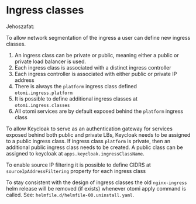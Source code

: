# Ingress classes

Jehoszafat:

To allow network segmentation of the ingress a user can define new ingress classes.

1. An ingress class can be private or public, meaning either a public or private load balancer is used.
1. Each ingress class is associated with a distinct ingress controller
1. Each ingress controller is associated with either public or private IP address
1. There is always the `platform` ingress class defined `otomi.ingress.platform`
1. It is possible to define additional ingress classes at `otomi.ingress.classes`
1. All otomi services are by default exposed behind the `platform` ingress class

To allow Keycloak to serve as an authentication gateway for services exposed behind both public and private LBs, Keycloak needs to be assigned to a public ingress class. If ingress class `platform` is private, then an additional public ingress class needs to be created. A public class can be assigned to keycloak at `apps.keycloak.ingressClassName`.

To enable source IP filtering it is possible to define CIDRS at `sourceIpAddressFiltering` property for each ingress class

To stay consistent with the design of ingress classes the old `nginx-ingress` helm release will be removed (if exists) whenever otomi apply command is called. See: `helmfile.d/helmfile-00.uninstall.yaml`.
